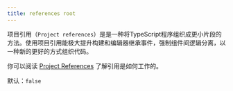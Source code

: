 ```yaml
---
title: references root
---
```


项目引用（`Project references`）是是一种将TypeScript程序组织成更小片段的方法。使用项目引用能极大提升构建和编辑器继承事件，强制组件间逻辑分离，以一种新的更好的方式组织代码。

你可以阅读 [Project References](https://www.typescriptlang.org/docs/handbook/project-references.html) 了解引用是如何工作的。

默认：`false`
